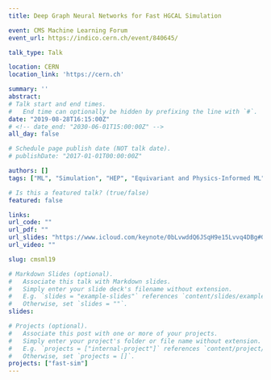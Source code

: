 ```yaml
---
title: Deep Graph Neural Networks for Fast HGCAL Simulation

event: CMS Machine Learning Forum
event_url: https://indico.cern.ch/event/840645/

talk_type: Talk

location: CERN
location_link: 'https://cern.ch'

summary: ''
abstract:
# Talk start and end times.
#   End time can optionally be hidden by prefixing the line with `#`.
date: "2019-08-28T16:15:00Z"
# <!-- date_end: "2030-06-01T15:00:00Z" -->
all_day: false

# Schedule page publish date (NOT talk date).
# publishDate: "2017-01-01T00:00:00Z"

authors: []
tags: ["ML", "Simulation", "HEP", "Equivariant and Physics-Informed ML", "CMS"]

# Is this a featured talk? (true/false)
featured: false

links:
url_code: ""
url_pdf: ""
url_slides: "https://www.icloud.com/keynote/0bLvwddQ6JSqH9e15Lvvq4DBg#GNNs_for_Fast_HGCAL_Simulation_(ML_Event)"
url_video: ""

slug: cmsml19

# Markdown Slides (optional).
#   Associate this talk with Markdown slides.
#   Simply enter your slide deck's filename without extension.
#   E.g. `slides = "example-slides"` references `content/slides/example-slides.md`.
#   Otherwise, set `slides = ""`.
slides:

# Projects (optional).
#   Associate this post with one or more of your projects.
#   Simply enter your project's folder or file name without extension.
#   E.g. `projects = ["internal-project"]` references `content/project/deep-learning/index.md`.
#   Otherwise, set `projects = []`.
projects: ["fast-sim"]
---
```

